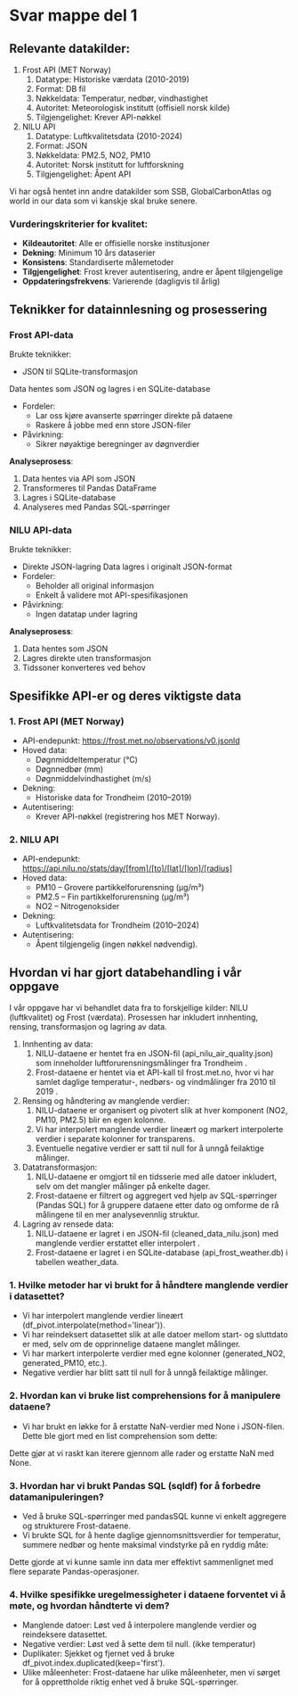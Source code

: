 # Svar mappe del 1

## Relevante datakilder:

1. Frost API (MET Norway)
   1. Datatype: Historiske værdata (2010-2019)
   2. Format: DB fil
   3. Nøkkeldata: Temperatur, nedbør, vindhastighet
   4. Autoritet: Meteorologisk institutt (offisiell norsk kilde)
   5. Tilgjengelighet: Krever API-nøkkel
2. NILU API
   1. Datatype: Luftkvalitetsdata (2010-2024)
   2. Format: JSON
   3. Nøkkeldata: PM2.5, NO2, PM10
   4. Autoritet: Norsk institutt for luftforskning
   5. Tilgjengelighet: Åpent API

Vi har også hentet inn andre datakilder som SSB, GlobalCarbonAtlas og world in our data som vi kanskje skal bruke senere.

### Vurderingskriterier for kvalitet:
- **Kildeautoritet**: Alle er offisielle norske institusjoner
- **Dekning**: Minimum 10 års dataserier
- **Konsistens**: Standardiserte målemetoder
- **Tilgjengelighet**: Frost krever autentisering, andre er åpent tilgjengelige
- **Oppdateringsfrekvens**: Varierende (dagligvis til årlig)
 
## Teknikker for datainnlesning og prosessering
### Frost API-data
Brukte teknikker:

- JSON til SQLite-transformasjon

Data hentes som JSON og lagres i en SQLite-database

- Fordeler:
    - Lar oss kjøre avanserte spørringer direkte på dataene
    - Raskere å jobbe med enn store JSON-filer
- Påvirkning:
    - Sikrer nøyaktige beregninger av døgnverdier

**Analyseprosess**:
1.	Data hentes via API som JSON
2.	Transformeres til Pandas DataFrame
3.	Lagres i SQLite-database
4.	Analyseres med Pandas SQL-spørringer

### NILU API-data
Brukte teknikker:
- Direkte JSON-lagring
Data lagres i originalt JSON-format
- Fordeler:
    - Beholder all original informasjon
    - Enkelt å validere mot API-spesifikasjonen
- Påvirkning:
    - Ingen datatap under lagring

**Analyseprosess**:

1.	Data hentes som JSON
2.	Lagres direkte uten transformasjon
3.	Tidssoner konverteres ved behov
 
## Spesifikke API-er og deres viktigste data

### 1. Frost API (MET Norway)
- API-endepunkt: https://frost.met.no/observations/v0.jsonld
- Hoved data:
    - Døgnmiddeltemperatur (°C)
    - Døgnnedbør (mm)
    - Døgnmiddelvindhastighet (m/s)
- Dekning:
    - Historiske data for Trondheim (2010–2019)
- Autentisering:
    - Krever API-nøkkel (registrering hos MET Norway).
 
### 2. NILU API
- API-endepunkt: https://api.nilu.no/stats/day/[from]/[to]/[lat]/[lon]/[radius]
- Hoved data:
    - PM10 – Grovere partikkelforurensning (µg/m³)
    - PM2.5 – Fin partikkelforurensning (µg/m³)
    - NO2 – Nitrogenoksider
- Dekning:
    - Luftkvalitetsdata for Trondheim (2010–2024)
- Autentisering:
    - Åpent tilgjengelig (ingen nøkkel nødvendig).
 
## Hvordan vi har gjort databehandling i vår oppgave
I vår oppgave har vi behandlet data fra to forskjellige kilder: NILU (luftkvalitet) og Frost (værdata). Prosessen har inkludert innhenting, rensing, transformasjon og lagring av data.

1. Innhenting av data:
    1. NILU-dataene er hentet fra en JSON-fil (api_nilu_air_quality.json) som inneholder luftforurensningsmålinger fra Trondheim .
    2. Frost-dataene er hentet via et API-kall til frost.met.no, hvor vi har samlet daglige temperatur-, nedbørs- og vindmålinger fra 2010 til 2019 .
2. Rensing og håndtering av manglende verdier:
   1. NILU-dataene er organisert og pivotert slik at hver komponent (NO2, PM10, PM2.5) blir en egen kolonne.
   2. Vi har interpolert manglende verdier lineært og markert interpolerte verdier i separate kolonner for transparens.
   3. Eventuelle negative verdier er satt til null for å unngå feilaktige målinger.
3. Datatransformasjon:
   1. NILU-dataene er omgjort til en tidsserie med alle datoer inkludert, selv om det mangler målinger på enkelte dager.
   2. Frost-dataene er filtrert og aggregert ved hjelp av SQL-spørringer (Pandas SQL) for å gruppere dataene etter dato og omforme de rå målingene til en mer analysevennlig struktur.
4. Lagring av rensede data:
   1. NILU-dataene er lagret i en JSON-fil (cleaned_data_nilu.json) med manglende verdier erstattet eller interpolert .
   2. Frost-dataene er lagret i en SQLite-database (api_frost_weather.db) i tabellen weather_data.

### 1. Hvilke metoder har vi brukt for å håndtere manglende verdier i datasettet?
- Vi har interpolert manglende verdier lineært (df_pivot.interpolate(method='linear')).
- Vi har reindeksert datasettet slik at alle datoer mellom start- og sluttdato er med, selv om de opprinnelige dataene manglet målinger.
- Vi har markert interpolerte verdier med egne kolonner (generated_NO2, generated_PM10, etc.).
- Negative verdier har blitt satt til null for å unngå feilaktige målinger.
 
### 2. Hvordan kan vi bruke list comprehensions for å manipulere dataene?
- Vi har brukt en løkke for å erstatte NaN-verdier med None i JSON-filen. Dette ble gjort med en list comprehension som dette:

Dette gjør at vi raskt kan iterere gjennom alle rader og erstatte NaN med None.

### 3. Hvordan har vi brukt Pandas SQL (sqldf) for å forbedre datamanipuleringen?
- Ved å bruke SQL-spørringer med pandasSQL kunne vi enkelt aggregere og strukturere Frost-dataene.
- Vi brukte SQL for å hente daglige gjennomsnittsverdier for temperatur, summere nedbør og hente maksimal vindstyrke på en ryddig måte:

Dette gjorde at vi kunne samle inn data mer effektivt sammenlignet med flere separate Pandas-operasjoner.

### 4. Hvilke spesifikke uregelmessigheter i dataene forventet vi å møte, og hvordan håndterte vi dem?
- Manglende datoer: Løst ved å interpolere manglende verdier og reindeksere datasettet.
- Negative verdier: Løst ved å sette dem til null. (ikke temperatur)
- Duplikater: Sjekket og fjernet ved å bruke df_pivot.index.duplicated(keep='first').
- Ulike måleenheter: Frost-dataene har ulike måleenheter, men vi sørget for å opprettholde riktig enhet ved å bruke SQL-spørringer.

